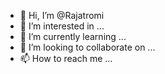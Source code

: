 - 👋 Hi, I’m @Rajatromi
- 👀 I’m interested in ...
- 🌱 I’m currently learning ...
- 💞️ I’m looking to collaborate on ...
- 📫 How to reach me ...

<!---
Rajatromi/Rajatromi is a ✨ special ✨ repository because its `README.md` (this file) appears on your GitHub profile.
You can click the Preview link to take a look at your changes.
--->
